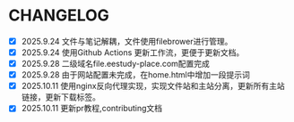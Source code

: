 # CHANGELOG

- [x] 2025.9.24   文件与笔记解耦，文件使用filebrower进行管理。
- [x] 2025.9.24   使用Github Actions 更新工作流，更便于更新文档。
- [x] 2025.9.28   二级域名file.eestudy-place.com配置完成
- [x] 2025.9.28   由于网站配置未完成，在home.html中增加一段提示词
- [x] 2025.10.11  使用nginx反向代理实现，实现文件站和主站分离，更新所有主站链接，更新下载标签。
- [x] 2025.10.11  更新pr教程,contributing文档